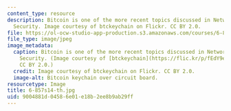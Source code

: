 ```yaml
---
content_type: resource
description: Bitcoin is one of the more recent topics discussed in Network and Computer
  Security. Image courtesy of btckeychain on Flickr. CC BY 2.0.
file: https://ol-ocw-studio-app-production.s3.amazonaws.com/courses/6-857-network-and-computer-security-spring-2014/9004881d04586e01e18b2ee8b9ab29ff_6-857s14-th.jpg
file_type: image/jpeg
image_metadata:
  caption: Bitcoin is one of the more recent topics discussed in Network and Computer
    Security. (Image courtesy of [btckeychain](https://flic.kr/p/fEdY9e) on Flickr.
    CC BY 2.0.)
  credit: Image courtesy of btckeychain on Flickr. CC BY 2.0.
  image-alt: Bitcoin keychain over circuit board.
resourcetype: Image
title: 6-857s14-th.jpg
uid: 9004881d-0458-6e01-e18b-2ee8b9ab29ff
---
```

